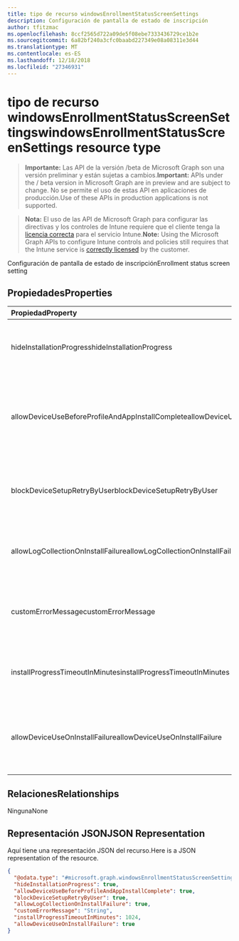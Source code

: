 ```yaml
---
title: tipo de recurso windowsEnrollmentStatusScreenSettings
description: Configuración de pantalla de estado de inscripción
author: tfitzmac
ms.openlocfilehash: 8ccf2565d722a09de5f08ebe7333436729ce1b2e
ms.sourcegitcommit: 6a82bf240a3cfc0baabd227349e08a08311e3d44
ms.translationtype: MT
ms.contentlocale: es-ES
ms.lasthandoff: 12/18/2018
ms.locfileid: "27346931"
---
```

# <a name="windowsenrollmentstatusscreensettings-resource-type"></a><span data-ttu-id="26ae0-103">tipo de recurso windowsEnrollmentStatusScreenSettings</span><span class="sxs-lookup"><span data-stu-id="26ae0-103">windowsEnrollmentStatusScreenSettings resource type</span></span>

> <span data-ttu-id="26ae0-104">**Importante:** Las API de la versión /beta de Microsoft Graph son una versión preliminar y están sujetas a cambios.</span><span class="sxs-lookup"><span data-stu-id="26ae0-104">**Important:** APIs under the / beta version in Microsoft Graph are in preview and are subject to change.</span></span> <span data-ttu-id="26ae0-105">No se permite el uso de estas API en aplicaciones de producción.</span><span class="sxs-lookup"><span data-stu-id="26ae0-105">Use of these APIs in production applications is not supported.</span></span>

> <span data-ttu-id="26ae0-106">**Nota:** El uso de las API de Microsoft Graph para configurar las directivas y los controles de Intune requiere que el cliente tenga la [licencia correcta](https://go.microsoft.com/fwlink/?linkid=839381) para el servicio Intune.</span><span class="sxs-lookup"><span data-stu-id="26ae0-106">**Note:** Using the Microsoft Graph APIs to configure Intune controls and policies still requires that the Intune service is [correctly licensed](https://go.microsoft.com/fwlink/?linkid=839381) by the customer.</span></span>

<span data-ttu-id="26ae0-107">Configuración de pantalla de estado de inscripción</span><span class="sxs-lookup"><span data-stu-id="26ae0-107">Enrollment status screen setting</span></span>
## <a name="properties"></a><span data-ttu-id="26ae0-108">Propiedades</span><span class="sxs-lookup"><span data-stu-id="26ae0-108">Properties</span></span>
|<span data-ttu-id="26ae0-109">Propiedad</span><span class="sxs-lookup"><span data-stu-id="26ae0-109">Property</span></span>|<span data-ttu-id="26ae0-110">Tipo</span><span class="sxs-lookup"><span data-stu-id="26ae0-110">Type</span></span>|<span data-ttu-id="26ae0-111">Descripción</span><span class="sxs-lookup"><span data-stu-id="26ae0-111">Description</span></span>|
|:---|:---|:---|
|<span data-ttu-id="26ae0-112">hideInstallationProgress</span><span class="sxs-lookup"><span data-stu-id="26ae0-112">hideInstallationProgress</span></span>|<span data-ttu-id="26ae0-113">Boolean</span><span class="sxs-lookup"><span data-stu-id="26ae0-113">Boolean</span></span>|<span data-ttu-id="26ae0-114">Mostrar u ocultar el progreso de la instalación para el usuario</span><span class="sxs-lookup"><span data-stu-id="26ae0-114">Show or hide installation progress to user</span></span>|
|<span data-ttu-id="26ae0-115">allowDeviceUseBeforeProfileAndAppInstallComplete</span><span class="sxs-lookup"><span data-stu-id="26ae0-115">allowDeviceUseBeforeProfileAndAppInstallComplete</span></span>|<span data-ttu-id="26ae0-116">Boolean</span><span class="sxs-lookup"><span data-stu-id="26ae0-116">Boolean</span></span>|<span data-ttu-id="26ae0-117">Permitir o bloquear al usuario que utilice el dispositivo antes de la instalación de perfiles y la aplicación completa</span><span class="sxs-lookup"><span data-stu-id="26ae0-117">Allow or block user to use device before profile and app installation complete</span></span>|
|<span data-ttu-id="26ae0-118">blockDeviceSetupRetryByUser</span><span class="sxs-lookup"><span data-stu-id="26ae0-118">blockDeviceSetupRetryByUser</span></span>|<span data-ttu-id="26ae0-119">Boolean</span><span class="sxs-lookup"><span data-stu-id="26ae0-119">Boolean</span></span>|<span data-ttu-id="26ae0-120">Permitir al usuario que vuelva a intentar la instalación en caso de error de instalación</span><span class="sxs-lookup"><span data-stu-id="26ae0-120">Allow the user to retry the setup on installation failure</span></span>|
|<span data-ttu-id="26ae0-121">allowLogCollectionOnInstallFailure</span><span class="sxs-lookup"><span data-stu-id="26ae0-121">allowLogCollectionOnInstallFailure</span></span>|<span data-ttu-id="26ae0-122">Boolean</span><span class="sxs-lookup"><span data-stu-id="26ae0-122">Boolean</span></span>|<span data-ttu-id="26ae0-123">Permitir o bloquear registro colección en caso de error de instalación</span><span class="sxs-lookup"><span data-stu-id="26ae0-123">Allow or block log collection on installation failure</span></span>|
|<span data-ttu-id="26ae0-124">customErrorMessage</span><span class="sxs-lookup"><span data-stu-id="26ae0-124">customErrorMessage</span></span>|<span data-ttu-id="26ae0-125">String</span><span class="sxs-lookup"><span data-stu-id="26ae0-125">String</span></span>|<span data-ttu-id="26ae0-126">Establecer el mensaje de error personalizado para mostrar al producirse un error de instalación</span><span class="sxs-lookup"><span data-stu-id="26ae0-126">Set custom error message to show upon installation failure</span></span>|
|<span data-ttu-id="26ae0-127">installProgressTimeoutInMinutes</span><span class="sxs-lookup"><span data-stu-id="26ae0-127">installProgressTimeoutInMinutes</span></span>|<span data-ttu-id="26ae0-128">Int32</span><span class="sxs-lookup"><span data-stu-id="26ae0-128">Int32</span></span>|<span data-ttu-id="26ae0-129">Establecer tiempo de espera de progreso de la instalación en minutos</span><span class="sxs-lookup"><span data-stu-id="26ae0-129">Set installation progress timeout in minutes</span></span>|
|<span data-ttu-id="26ae0-130">allowDeviceUseOnInstallFailure</span><span class="sxs-lookup"><span data-stu-id="26ae0-130">allowDeviceUseOnInstallFailure</span></span>|<span data-ttu-id="26ae0-131">Boolean</span><span class="sxs-lookup"><span data-stu-id="26ae0-131">Boolean</span></span>|<span data-ttu-id="26ae0-132">Permitir que el usuario continuar utilizando el dispositivo en caso de error de instalación</span><span class="sxs-lookup"><span data-stu-id="26ae0-132">Allow the user to continue using the device on installation failure</span></span>|

## <a name="relationships"></a><span data-ttu-id="26ae0-133">Relaciones</span><span class="sxs-lookup"><span data-stu-id="26ae0-133">Relationships</span></span>
<span data-ttu-id="26ae0-134">Ninguna</span><span class="sxs-lookup"><span data-stu-id="26ae0-134">None</span></span>
## <a name="json-representation"></a><span data-ttu-id="26ae0-135">Representación JSON</span><span class="sxs-lookup"><span data-stu-id="26ae0-135">JSON Representation</span></span>
<span data-ttu-id="26ae0-136">Aquí tiene una representación JSON del recurso.</span><span class="sxs-lookup"><span data-stu-id="26ae0-136">Here is a JSON representation of the resource.</span></span>
<!-- {
  "blockType": "resource",
  "@odata.type": "microsoft.graph.windowsEnrollmentStatusScreenSettings"
}
-->
``` json
{
  "@odata.type": "#microsoft.graph.windowsEnrollmentStatusScreenSettings",
  "hideInstallationProgress": true,
  "allowDeviceUseBeforeProfileAndAppInstallComplete": true,
  "blockDeviceSetupRetryByUser": true,
  "allowLogCollectionOnInstallFailure": true,
  "customErrorMessage": "String",
  "installProgressTimeoutInMinutes": 1024,
  "allowDeviceUseOnInstallFailure": true
}
```





